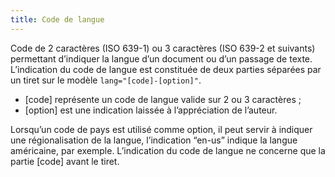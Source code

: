```yaml
---
title: Code de langue 
---
```


Code de 2 caractères (ISO 639-1) ou 3 caractères (ISO 639-2 et suivants)
permettant d’indiquer la langue d’un document ou d’un passage de texte.
L’indication du code de langue est constituée de deux parties séparées par un
tiret sur le modèle `lang="[code]-[option]"`.
* [code] représente un code de langue valide sur 2 ou 3 caractères ;
* [option] est une indication laissée à l’appréciation de l’auteur.

Lorsqu’un code de pays est utilisé comme option, il peut servir à indiquer une
régionalisation de la langue, l’indication “en-us” indique la langue
américaine, par exemple. L’indication du code de langue ne concerne que la
partie [code] avant le tiret.

